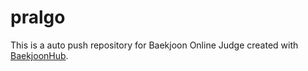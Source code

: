# pralgo
This is a auto push repository for Baekjoon Online Judge created with [BaekjoonHub](https://github.com/BaekjoonHub/BaekjoonHub).
